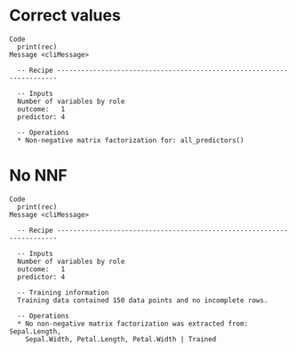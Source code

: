 # Correct values

    Code
      print(rec)
    Message <cliMessage>
      
      -- Recipe ----------------------------------------------------------------------
      
      -- Inputs 
      Number of variables by role
      outcome:   1
      predictor: 4
      
      -- Operations 
      * Non-negative matrix factorization for: all_predictors()

# No NNF

    Code
      print(rec)
    Message <cliMessage>
      
      -- Recipe ----------------------------------------------------------------------
      
      -- Inputs 
      Number of variables by role
      outcome:   1
      predictor: 4
      
      -- Training information 
      Training data contained 150 data points and no incomplete rows.
      
      -- Operations 
      * No non-negative matrix factorization was extracted from: Sepal.Length,
        Sepal.Width, Petal.Length, Petal.Width | Trained

